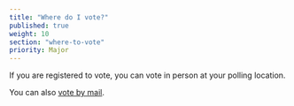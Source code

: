 ```yaml
---
title: "Where do I vote?"
published: true
weight: 10
section: "where-to-vote"
priority: Major
---
```



If you are registered to vote, you can vote in person at your polling location.

You can also [vote by mail](#how-to-vote-by-mail).

